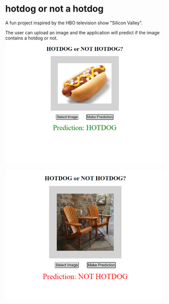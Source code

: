 # hotdog or not a hotdog
A fun project inspired by the HBO television show "Silicon Valley".

The user can upload an image and the application will predict if the image contains a hotdog or not.
!["hotdog_prediction"](static/assets/hotdog_prediction.PNG)

!["not_hotdog"](static/assets/not_a_hotdog_prediction.PNG)